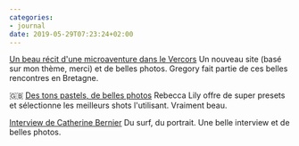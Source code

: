```yaml
---
categories:
- journal
date: 2019-05-29T07:23:24+02:00
---
```


[Un beau récit d'une microaventure dans le Vercors](https://gregorymignard.com/microaventure-a-raquettes-dans-le-vercors/) Un nouveau site (basé sur mon thème, merci) et de belles photos. Gregory fait partie de ces belles rencontres en Bretagne.

🇬🇧 [Des tons pastels, de belles photos](https://www.rebeccalily.com/blog/spotlight-spring-2019) Rebecca Lily offre de super presets et sélectionne les meilleurs shots l'utilisant. Vraiment beau.

[Interview de Catherine Bernier](https://beside.media/fr/catherine-bernier/) Du surf, du portrait. Une belle interview et de belles photos.

